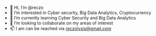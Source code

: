 - 👋 Hi, I’m @reczo
- 👀 I’m interested in Cyber security, Big Data Analytics, Cryptocurrency
- 🌱 I’m currently learning Cyber Security and Big Data Analytics
- 💞️ I’m looking to collaborate on my areas of interest
- 📫 I am can be reached via reczolysis@gmail.com

<!---
reczo/reczo is a ✨ special ✨ repository because its `README.md` (this file) appears on your GitHub profile.
You can click the Preview link to take a look at your changes.
--->

